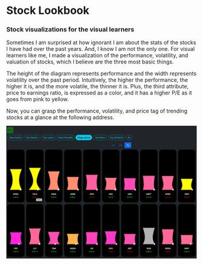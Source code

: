 # Stock Lookbook

### Stock visualizations for the visual learners

Sometimes I am surprised at how ignorant I am about the stats of the stocks I have had over the past years. And, I know I am not the only one. For visual learners like me, I made a visualization of the performance, volatility, and valuation of stocks, which I believe are the three most basic things.

The height of the diagram represents performance and the width represents volatility over the past period. Intuitively, the higher the performance, the higher it is, and the more volatile, the thinner it is. Plus, the third attribute, price to earnings ratio, is expressed as a color, and it has a higher P/E as it goes from pink to yellow.

Now, you can grasp the performance, volatility, and price tag of trending stocks at a glance at the following address.

![image info](./pictures/Screen-Shot-stock-lookbook.png)
